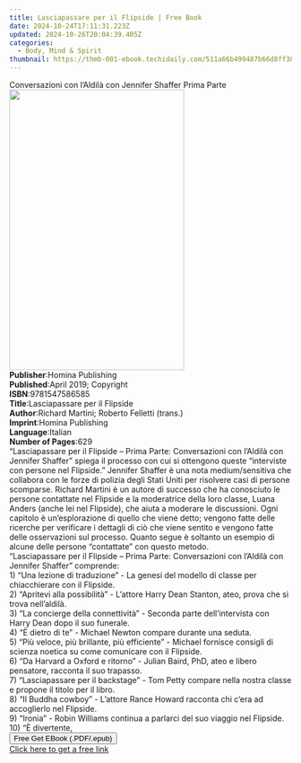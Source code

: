 ```yaml
---
title: Lasciapassare per il Flipside | Free Book
date: 2024-10-24T17:11:31.223Z
updated: 2024-10-26T20:04:39.405Z
categories:
  - Body, Mind & Spirit
thumbnail: https://thmb-001-ebook.techidaily.com/511a66b499487b66d8ff38ae8f2854c7acd75acc4de6f50c5f28a31ab22c7e67.jpg
---
```

<main id="book-container">
  <div class="flex flex-col">
    <div class="book-brief flex-1 py-6 px-4 sm:p-6 md:py-10 md:px-8">
      <!-- brief-->
      <div class="book-brief-main">
        Conversazioni con l’Aldilà con Jennifer Shaffer Prima Parte
      </div>
    </div>
    <div
      class="book-meta-info flex-1 grid gap-4 col-start-1 col-end-3 row-start-1 sm:mb-6 sm:grid-cols-4 lg:gap-6 lg:col-start-2 lg:row-end-6 lg:row-span-6 lg:mb-0"
    >
      <div
        class="book-meta-info-left place-content-center mt-4 p-4 text-sm leading-6 col-start-2 col-span-2 dark:text-slate-400"
      >
        <img
          class="w-full h-500 object-cover rounded-lg sm:h-255 sm:col-span-2 lg:col-span-full"
          src="https://img-001-ebook.techidaily.com/5ca6ca8288c423209101595334eb98e5e7142eafc0b3ac5d390301d459320a4f.jpg"
          alt=""
          width="312"
          height="500"
        />
      </div>
      <div
        class="book-meta-info-right mt-2 col-start-1 row-start-2 col-span-3 self-center"
      >
        <!-- meta data  -->
        <div class="flex flex-col px-4 md:px-8">
          <div class="flex-1">
            <strong>Publisher</strong>:<span class="px-2"
              >Homina Publishing</span
            >
          </div>
          <div class="flex-1">
            <strong>Published</strong>:<span class="px-2"
              >April 2019; Copyright</span
            >
          </div>
          <div class="flex-1">
            <strong>ISBN</strong>:<span class="px-2">9781547586585</span>
          </div>
          <div class="flex-1">
            <strong>Title</strong>:<span class="px-2"
              >Lasciapassare per il Flipside</span
            >
          </div>
          <div class="flex-1">
            <strong>Author</strong>:<span class="px-2"
              >Richard Martini; Roberto Felletti (trans.)</span
            >
          </div>
          <div class="flex-1">
            <strong>Imprint</strong>:<span class="px-2">Homina Publishing</span>
          </div>
          <div class="flex-1">
            <strong>Language</strong>:<span class="px-2">Italian</span>
          </div>
          <div class="flex-1">
            <strong>Number of Pages</strong>:<span class="px-2">629</span>
          </div>
        </div>
      </div>
    </div>
    <div class="book-description flex-1 py-6 px-4 sm:p-6 md:py-10 md:px-8">
      <div class="book-description-main">
        <div accordion-content="" id="description">
          “Lasciapassare per il Flipside – Prima Parte: Conversazioni con
          l’Aldilà con Jennifer Shaffer” spiega il processo con cui si ottengono
          queste “interviste con persone nel Flipside.” Jennifer Shaffer è una
          nota medium/sensitiva che collabora con le forze di polizia degli
          Stati Uniti per risolvere casi di persone scomparse. Richard Martini è
          un autore di successo che ha conosciuto le persone contattate nel
          Flipside e la moderatrice della loro classe, Luana Anders (anche lei
          nel Flipside), che aiuta a moderare le discussioni. Ogni capitolo è
          un’esplorazione di quello che viene detto; vengono fatte delle
          ricerche per verificare i dettagli di ciò che viene sentito e vengono
          fatte delle osservazioni sul processo. Quanto segue è soltanto un
          esempio di alcune delle persone “contattate” con questo metodo.<br />“Lasciapassare
          per il Flipside – Prima Parte: Conversazioni con l’Aldilà con Jennifer
          Shaffer” comprende:<br />1) “Una lezione di traduzione” - La genesi
          del modello di classe per chiacchierare con il Flipside.<br />2)
          “Apritevi alla possibilità” - L’attore Harry Dean Stanton, ateo, prova
          che si trova nell’aldilà.<br />3) “La concierge della connettività” -
          Seconda parte dell’intervista con Harry Dean dopo il suo funerale.<br />4)
          “È dietro di te” - Michael Newton compare durante una seduta.<br />5)
          “Più veloce, più brillante, più efficiente” - Michael fornisce
          consigli di scienza noetica su come comunicare con il Flipside.<br />6)
          “Da Harvard a Oxford e ritorno” - Julian Baird, PhD, ateo e libero
          pensatore, racconta il suo trapasso.<br />7) “Lasciapassare per il
          backstage” - Tom Petty compare nella nostra classe e propone il titolo
          per il libro.<br />8) “Il Buddha cowboy” - L’attore Rance Howard
          racconta chi c’era ad accoglierlo nel Flipside.<br />9) “Ironia” -
          Robin Williams continua a parlarci del suo viaggio nel Flipside.<br />10)
          “È divertente,
        </div>
        <div class="accordion-fader"></div>
      </div>
    </div>
    <div class="book-excerpts flex-1 py-6 px-4 sm:p-6 md:py-10 md:px-8"></div>
    <div
      class="book-about-author flex-1 py-6 px-4 sm:p-6 md:py-10 md:px-8"
    ></div>
    <div class="book-free-get flex-1 py-6 px-4 sm:p-6 md:py-10 md:px-8">
      <button
        id="btn-free-get"
        class="bg-blue-500 hover:bg-blue-700 text-white font-bold py-2 px-4 rounded"
      >
        Free Get EBook (.PDF/.epub)
      </button>
      <div id="countdown-display" class="px-2 text-lg mt-2"></div>
      <a
        id="free-link"
        class="hidden bg-blue-500 hover:bg-blue-700 text-white font-bold py-2 px-4 rounded"
        href="https://www.ebooks.com/en-us/book/209684494/lasciapassare-per-il-flipside/richard-martini/"
        target="_blank"
        >Click here to get a free link</a
      >
    </div>
    <script>
      let countdownTime = 0;
      let countdownInterval = null;
      document
        .getElementById('btn-free-get')
        .addEventListener('click', startCountdown);
      function startCountdown() {
        countdownTime = new Date().getTime() + 60000 * 3;
        countdownInterval = setInterval(updateCountdown, 1000);
        document.getElementById('btn-free-get').disabled = true;
        document
          .getElementById('btn-free-get')
          .classList.add('bg-gray-500', 'cursor-not-allowed');
      }
      function updateCountdown() {
        let currentTime = new Date().getTime();
        let timeLeft = countdownTime - currentTime;
        let secondsLeft = Math.floor(timeLeft / 1000);
        document.getElementById('countdown-display').innerHTML =
          `Remaining time: ${secondsLeft} seconds.`;
        if (secondsLeft <= 0) {
          clearInterval(countdownInterval);
          document.getElementById('btn-free-get').classList.add('hidden');
          document.getElementById('free-link').classList.remove('hidden');
          document.getElementById('countdown-display').innerHTML = '';
        }
      }
    </script>
  </div>
</main>

<ins class="adsbygoogle"
      style="display:block"
      data-ad-client="ca-pub-7571918770474297"
      data-ad-slot="8358498916"
      data-ad-format="auto"
      data-full-width-responsive="true"></ins>
    
